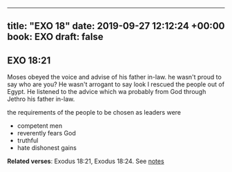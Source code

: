 
---
title: "EXO 18"
date: 2019-09-27 12:12:24 +00:00
book: EXO
draft: false
---

## EXO 18:21

Moses obeyed the voice and advise of his father in-law. he wasn't proud to say who are you? He wasn't arrogant to say look I rescued the people out of Egypt. He listened to the advice which wa probably from God through Jethro his father in-law.

the requirements of the people to be chosen as leaders were 

- competent men 
- reverently fears God
- truthful
- hate dishonest gains

**Related verses**: Exodus 18:21, Exodus 18:24. See [notes](https://my.bible.com/notes/3262584198787752636)

